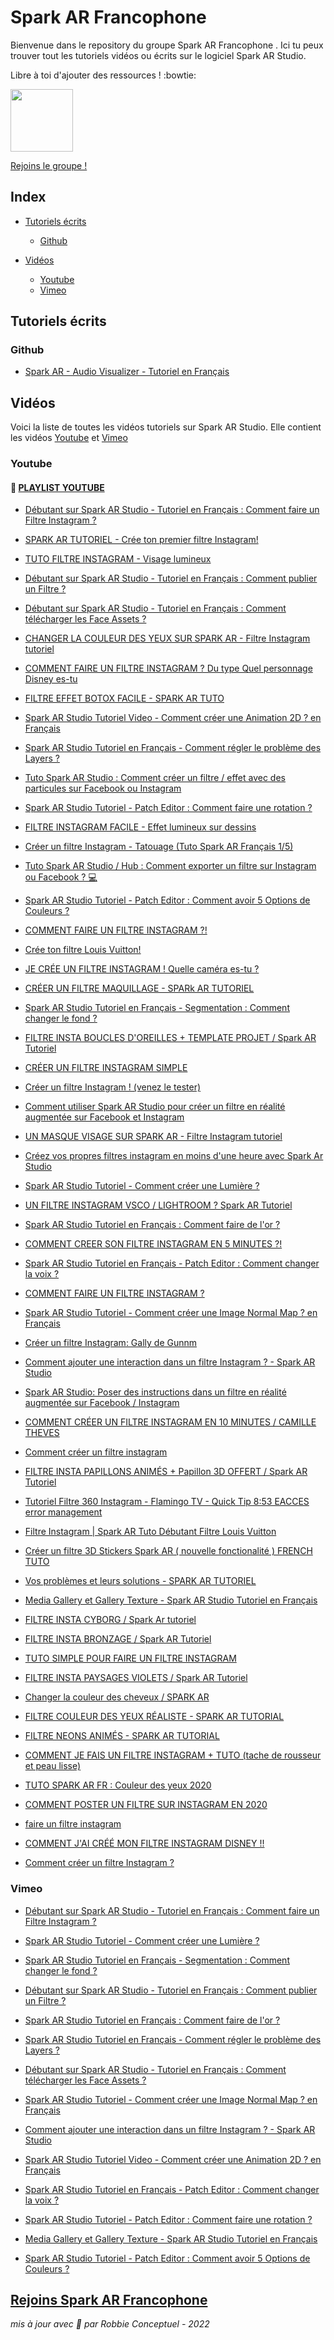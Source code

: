 # Spark AR Francophone

Bienvenue dans le repository du groupe Spark AR Francophone .
Ici tu peux trouver tout les tutoriels vidéos ou écrits sur le logiciel Spark AR Studio.

Libre à toi d'ajouter des ressources ! :bowtie:

<a href="https://www.facebook.com/groups/sparkarfr/">
  
  <img src="https://github.com/RobbieConceptuel/Spark-AR-Francophone/blob/main/Spark-AR-Francophone.png" width="100">
  </a>
  
[Rejoins le groupe !](https://www.facebook.com/groups/sparkarfr/)

## Index

- [Tutoriels écrits](#tutoriels-écrits)
  - [Github](#github)
  
- [Vidéos](#vidéos)
  - [Youtube](#youtube)
  - [Vimeo](#vimeo)
  
## Tutoriels écrits

### Github

- [Spark AR - Audio Visualizer - Tutoriel en Français](https://github.com/RobbieConceptuel/spark-ar-tutorial-audio-visualizer-french)

## Vidéos

Voici la liste de toutes les vidéos tutoriels sur Spark AR Studio.
Elle contient les vidéos [Youtube](#youtube) et [Vimeo](#vimeo)

### Youtube

#### :memo: [PLAYLIST YOUTUBE](https://www.youtube.com/playlist?list=PL8TpfiR7qnhHCs7m4Ae5QuqfUD3Fg28-u)

- [Débutant sur Spark AR Studio - Tutoriel en Français : Comment faire un Filtre Instagram ?](https://youtu.be/ED9STH52g0I)

- [SPARK AR TUTORIEL - Crée ton premier filtre Instagram!](https://youtu.be/pWj_oiFfNZM)

- [TUTO FILTRE INSTAGRAM - Visage lumineux](https://youtu.be/zL3xhAEUfzs)

- [Débutant sur Spark AR Studio - Tutoriel en Français : Comment publier un Filtre ?](https://youtu.be/4P5dEQLZrho)

- [Débutant sur Spark AR Studio - Tutoriel en Français : Comment télécharger les Face Assets ?](https://youtu.be/dd-PEGOXny0)

- [CHANGER LA COULEUR DES YEUX SUR SPARK AR - Filtre Instagram tutoriel](https://youtu.be/e72uDwJkmmU)

- [COMMENT FAIRE UN FILTRE INSTAGRAM ? Du type Quel personnage Disney es-tu](https://youtu.be/XY01Si4v5ZE)

- [FILTRE EFFET BOTOX FACILE - SPARK AR TUTO](https://youtu.be/qWYLTEOc0us)

- [Spark AR Studio Tutoriel Video - Comment créer une Animation 2D ? en Français](https://youtu.be/uUruWQMUXsE)

- [Spark AR Studio Tutoriel en Français - Comment régler le problème des Layers ?](https://youtu.be/cn_trVLLzls)

- [Tuto Spark AR Studio : Comment créer un filtre / effet avec des particules sur Facebook ou Instagram](https://youtu.be/vznEwFnbk9g)

- [Spark AR Studio Tutoriel - Patch Editor : Comment faire une rotation ?](https://youtu.be/LBcaPikm9QQ)

- [FILTRE INSTAGRAM FACILE - Effet lumineux sur dessins](https://youtu.be/HGcm5na9lCE)

- [Créer un filtre Instagram - Tatouage (Tuto Spark AR Français 1/5)](https://youtu.be/AhXOv1jQwqY)

- [Tuto Spark AR Studio / Hub : Comment exporter un filtre sur Instagram ou Facebook ? 💻](https://youtu.be/7OQ2D3EEVrs)

- [Spark AR Studio Tutoriel - Patch Editor : Comment avoir 5 Options de Couleurs ?](https://youtu.be/y8VK_EOVN08)

- [COMMENT FAIRE UN FILTRE INSTAGRAM ?!](https://youtu.be/J4hwhhqzjn8)

- [Crée ton filtre Louis Vuitton!](https://youtu.be/giVCeSC-hyU)

- [JE CRÉE UN FILTRE INSTAGRAM ! Quelle caméra es-tu ?](https://youtu.be/H-3mye32uaE)

- [CRÉER UN FILTRE MAQUILLAGE - SPARk AR TUTORIEL](https://youtu.be/ZI9i-eRetnQ)

- [Spark AR Studio Tutoriel en Français - Segmentation : Comment changer le fond ?](https://youtu.be/ditsVEheqrw)

- [FILTRE INSTA BOUCLES D'OREILLES + TEMPLATE PROJET / Spark AR Tutoriel](https://youtu.be/QMLnWxramiA)

- [CRÉER UN FILTRE INSTAGRAM SIMPLE](https://youtu.be/y-M7prDHPjI)

- [Créer un filtre Instagram ! (venez le tester)](https://youtu.be/Mms7yYLbeQo)

- [Comment utiliser Spark AR Studio pour créer un filtre en réalité augmentée sur Facebook et Instagram](https://youtu.be/oscJPjYJPNk)

- [UN MASQUE VISAGE SUR SPARK AR - Filtre Instagram tutoriel](https://youtu.be/m7hrWwMJNKY)

- [Créez vos propres filtres instagram en moins d'une heure avec Spark Ar Studio](https://youtu.be/Y0jzspufJog)

- [Spark AR Studio Tutoriel - Comment créer une Lumière ?](https://youtu.be/TIreWvuBhvo)

- [UN FILTRE INSTAGRAM VSCO / LIGHTROOM ? Spark AR Tutoriel](https://youtu.be/9Hn9Yg_WxAQ)

- [Spark AR Studio Tutoriel en Français : Comment faire de l'or ?](https://youtu.be/Dj-KePNWFXs)

- [COMMENT CREER SON FILTRE INSTAGRAM EN 5 MINUTES ?!](https://youtu.be/WrjX3brmHx0)

- [Spark AR Studio Tutoriel en Français - Patch Editor : Comment changer la voix ?](https://youtu.be/EvTyGWdPr0k)

- [COMMENT FAIRE UN FILTRE INSTAGRAM ?](https://youtu.be/08TV4stqrSU)

- [Spark AR Studio Tutoriel - Comment créer une Image Normal Map ? en Français](https://youtu.be/SFvZpLWuvyg)

- [Créer un filtre Instagram: Gally de Gunnm](https://youtu.be/nchM8UbKP2U)

- [Comment ajouter une interaction dans un filtre Instagram ? - Spark AR Studio](https://youtu.be/YEgzL8pWL5I)

- [Spark AR Studio: Poser des instructions dans un filtre en réalité augmentée sur Facebook / Instagram](https://youtu.be/XYrFHHnly1k)

- [COMMENT CRÉER UN FILTRE INSTAGRAM EN 10 MINUTES / CAMILLE THEVES](https://youtu.be/H0R97gbdfo4)

- [Comment créer un filtre instagram](https://youtu.be/cWvhxoI-HqA)

- [FILTRE INSTA PAPILLONS ANIMÉS + Papillon 3D OFFERT / Spark AR Tutoriel](https://youtu.be/pstqb8tLhHo)

- [Tutoriel Filtre 360 Instagram - Flamingo TV - Quick Tip 8:53 EACCES error management](https://youtu.be/SXx9i7YI1_o)

- [Filtre Instagram | Spark AR Tuto Débutant Filtre Louis Vuitton](https://youtu.be/VgT4rwqXAxA)

- [Créer un filtre 3D Stickers Spark AR ( nouvelle fonctionalité ) FRENCH TUTO](https://youtu.be/nMeBop3VAVQ)

- [Vos problèmes et leurs solutions - SPARK AR TUTORIEL](https://youtu.be/_JThHzgGsgo)

- [Media Gallery et Gallery Texture - Spark AR Studio Tutoriel en Français](https://youtu.be/-_QFHqSY4tI)

- [FILTRE INSTA CYBORG / Spark Ar tutoriel](https://youtu.be/8Uc4C1Bb0zo)

- [FILTRE INSTA BRONZAGE / Spark AR Tutoriel](https://youtu.be/iKSrK70bMvE)

- [TUTO SIMPLE POUR FAIRE UN FILTRE INSTAGRAM](https://youtu.be/Unkmx_a5bMg)

- [FILTRE INSTA PAYSAGES VIOLETS / Spark AR Tutoriel](https://youtu.be/v6zUJJAe4kM)

- [Changer la couleur des cheveux / SPARK AR](https://youtu.be/FTyXp2tXS6E)

- [FILTRE COULEUR DES YEUX RÉALISTE - SPARK AR TUTORIAL](https://youtu.be/GT6RnzFiGj4)

- [FILTRE NEONS ANIMÉS - SPARK AR TUTORIAL](https://youtu.be/IHm71fq1tZ8)

- [COMMENT JE FAIS UN FILTRE INSTAGRAM + TUTO (tache de rousseur et peau lisse)](https://youtu.be/AnEY5baXFQI)

- [TUTO SPARK AR FR : Couleur des yeux 2020](https://youtu.be/gSlaPl9ixgo)

- [COMMENT POSTER UN FILTRE SUR INSTAGRAM EN 2020](https://youtu.be/aOE2qpUAwew)

- [faire un filtre instagram](https://youtu.be/9FQTl7fk38I)

- [COMMENT J'AI CRÉÉ MON FILTRE INSTAGRAM DISNEY !!](https://youtu.be/cEWWraL7yPU)

- [Comment créer un filtre Instagram ?](https://youtu.be/8_NKPtXiBmQ)



### Vimeo

- [Débutant sur Spark AR Studio - Tutoriel en Français : Comment faire un Filtre Instagram ?](https://vimeo.com/372511440)

- [Spark AR Studio Tutoriel - Comment créer une Lumière ?](https://vimeo.com/382343938)

- [Spark AR Studio Tutoriel en Français - Segmentation : Comment changer le fond ?](https://vimeo.com/382347080)

- [Débutant sur Spark AR Studio - Tutoriel en Français : Comment publier un Filtre ?](https://vimeo.com/407439278)

- [Spark AR Studio Tutoriel en Français : Comment faire de l'or ?](https://vimeo.com/382346699)

- [Spark AR Studio Tutoriel en Français - Comment régler le problème des Layers ?](https://vimeo.com/382344156)

- [Débutant sur Spark AR Studio - Tutoriel en Français : Comment télécharger les Face Assets ?](https://vimeo.com/382351797)

- [Spark AR Studio Tutoriel - Comment créer une Image Normal Map ? en Français](https://vimeo.com/386994737)

- [Comment ajouter une interaction dans un filtre Instagram ? - Spark AR Studio](https://vimeo.com/409574060)

- [Spark AR Studio Tutoriel Video - Comment créer une Animation 2D ? en Français](https://vimeo.com/387636381)

- [Spark AR Studio Tutoriel en Français - Patch Editor : Comment changer la voix ?](https://vimeo.com/372513425)

- [Spark AR Studio Tutoriel - Patch Editor : Comment faire une rotation ?](https://vimeo.com/382701744)

- [Media Gallery et Gallery Texture - Spark AR Studio Tutoriel en Français](https://vimeo.com/421960697)

- [Spark AR Studio Tutoriel - Patch Editor : Comment avoir 5 Options de Couleurs ?](https://vimeo.com/382343561)

## [Rejoins Spark AR Francophone](https://www.facebook.com/groups/sparkarfr/)


*mis à jour avec :sparkling_heart: par Robbie Conceptuel - 2022*
